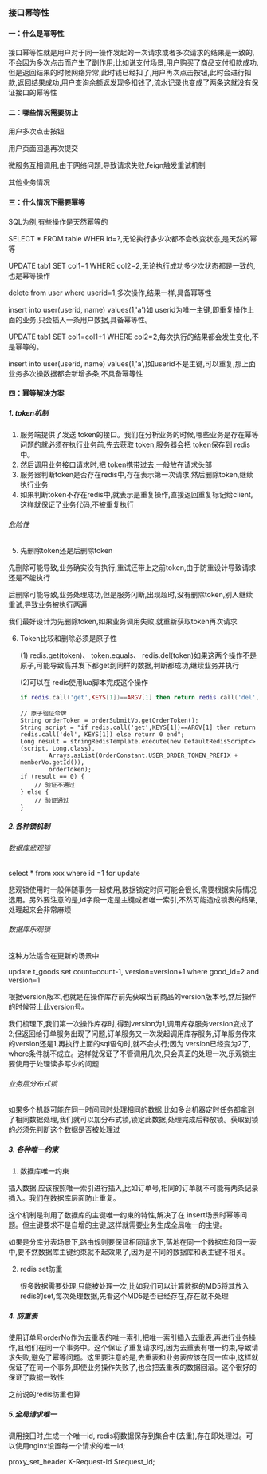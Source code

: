 ### 接口幂等性

#### 一：什么是幂等性

接口幂等性就是用户对于同一操作发起的一次请求或者多次请求的结果是一致的,不会因为多次点击而产生了副作用;比如说支付场景,用户购买了商品支付扣款成功,但是返回结果的时候网络异常,此时钱已经扣了,用户再次点击按钮,此时会进行扣款,返回结果成功,用户查询余额返发现多扣钱了,流水记录也变成了两条这就没有保证接口的幂等性

#### 二：哪些情况需要防止

用户多次点击按钮

用户页面回退再次提交

微服务互相调用,由于网络问題,导致请求失败,feign触发重试机制

其他业务情况

#### 三：什么情况下需要幂等

SQL为例,有些操作是天然幂等的

SELECT * FROM table WHER id=?,无论执行多少次都不会改变状态,是天然的幂等

UPDATE tab1 SET col1=1 WHERE col2=2,无论执行成功多少次状态都是一致的,也是幂等操作

delete from user where userid=1,多次操作,结果一样,具备幂等性

insert into user(userid, name) values(1,'a')如 userid为唯一主键,即重复操作上面的业务,只会插入一条用户数据,具备幂等性。

UPDATE tab1 SET col1=col1+1 WHERE col2=2,每次执行的结果都会发生变化,不是幂等的。

insert into user(userid, name) values(1,'a',)如userid不是主键,可以重复,那上面业务多次操数据都会新增多条,不具备幂等性

#### 四：幂等解决方案

##### 1. token机制

1. 服务端提供了发送 token的接口。我们在分析业务的时候,哪些业务是存在幂等问题的就必须在执行业务前,先去获取 token,服务器会把 token保存到 redis中。
2. 然后调用业务接口请求时,把 token携带过去,一般放在请求头部
3. 服务器判断token是否存在redis中,存在表示第一次请求,然后删除token,继续执行业务
4. 如果判断token不存在redis中,就表示是重复操作,直接返回重复标记给client,这样就保证了业务代码,不被重复执行

  ###### 危险性

5. 先删除token还是后删除token

  先删除可能导致,业务确实没有执行,重试还带上之前token,由于防重设计导致请求还是不能执行

  后删除可能导致,业务处理成功,但是服务闪断,出现超时,没有删除token,别人继续重试,导致业务被执行两遍

  我们最好设计为先删除token,如果业务调用失败,就重新获取token再次请求
    
6. Token比较和删除必须是原子性

    (1) redis.get(token)、 token.equals、 redis.del(token)如果这两个操作不是原子,可能导致高并发下都get到同样的数据,判断都成功,继续业务并执行

    (2)可以在 redis使用lua脚本完成这个操作

    ```lua
    if redis.call('get',KEYS[1])==ARGV[1] then return redis.call('del', KEYS[1]) else return 0 end
    ```
    
    ```
    // 原子验证令牌
    String orderToken = orderSubmitVo.getOrderToken();
    String script = "if redis.call('get',KEYS[1])==ARGV[1] then return redis.call('del', KEYS[1]) else return 0 end";
    Long result = stringRedisTemplate.execute(new DefaultRedisScript<>(script, Long.class),
            Arrays.asList(OrderConstant.USER_ORDER_TOKEN_PREFIX + memberVo.getId()),
            orderToken);
    if (result == 0) {
        // 验证不通过
    } else {
        // 验证通过
    }
    ```

##### 2.各种锁机制

###### 数据库悲观锁

select * from xxx where id =1 for update

悲观锁使用时一般伴随事务一起使用,数据锁定时间可能会很长,需要根据实际情况选用。另外要注意的是,id字段一定是主键或者唯一索引,不然可能造成锁表的结果,处理起来会非常麻烦

###### 数据库乐观锁

这种方法适合在更新的场景中

update t_goods set count=count-1, version=version+1 where good_id=2 and version=1

根据version版本,也就是在操作库存前先获取当前商品的version版本号,然后操作的时候带上此version号。

我们梳理下,我们第一次操作库存时,得到version为1,调用库存服务version变成了2;但返回给订单服务出现了问题,订单服务又一次发起调用库存服务,订单服务传来的version还是1,再执行上面的sql语句时,就不会执行;因为 version已经变为2了, where条件就不成立。这样就保证了不管调用几次,只会真正的处理一次,乐观锁主要使用于处理读多写少的问题

###### 业务层分布式锁

如果多个机器可能在同一时间同时处理相同的数据,比如多台机器定时任务都拿到了相同数据处理,我们就可以加分布式锁,锁定此数据,处理完成后释放锁。获取到锁的必须先判断这个数据是否被处理过

##### 3. 各种唯一约束

1. 数据库唯一约東

  插入数据,应该按照唯一索引进行插入,比如订单号,相同的订单就不可能有两条记录插入。我们在数据库层面防止重复。

  这个机制是利用了数据库的主键唯一约東的特性,解决了在 insert场景时幂等问题。但主键要求不是自增的主键,这样就需要业务生成全局唯一的主键。

  如果是分库分表场景下,路由规则要保证相同请求下,落地在同一个数据库和同一表中,要不然数据库主键约束就不起效果了,因为是不同的数据库和表主键不相关。

2. redis set防重

    很多数据需要处理,只能被处理一次,比如我们可以计算数据的MD5将其放入redis的set,每次处理数据,先看这个MD5是否已经存在,存在就不处理

##### 4. 防重表

使用订单号orderNo作为去重表的唯一索引,把唯一索引插入去重表,再进行业务操作,且他们在同一个事务中。这个保证了重复请求时,因为去重表有唯一约束,导致请求失败,避免了幂等问题。这里要注意的是,去重表和业务表应该在同一库中,这样就保证了在同一个事务,即使业务操作失败了,也会把去重表的数据回滚。这个很好的保证了数据一致性

之前说的redis防重也算

##### 5.全局请求唯一

调用接囗时,生成一个唯一id, redis将数据保存到集合中(去重),存在即处理过。可以使用nginx设置每一个请求的唯一id;

proxy_set_header X-Request-Id $request_id;